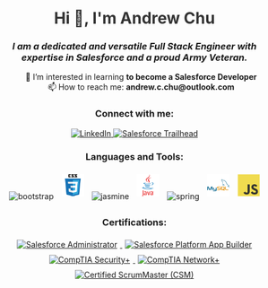 <h1 style="text-align: center; color: #333;">Hi 👋, I'm Andrew Chu</h1>
<h3 style="text-align: center; font-style: italic;">I am a dedicated and versatile Full Stack Engineer with expertise in Salesforce and a proud Army Veteran.</h3>

<ul style="text-align: center; list-style: none;">
  <li>🌱 I’m interested in learning <strong>to become a Salesforce Developer</strong></li>
  <li>📫 How to reach me: <strong>andrew.c.chu@outlook.com</strong></li>
</ul>

<h3 style="text-align: center;">Connect with me:</h3>
<p style="text-align: center;">
  <a href="https://www.linkedin.com/in/andrewchu50/" target="blank">
    <img src="https://raw.githubusercontent.com/rahuldkjain/github-profile-readme-generator/master/src/images/icons/Social/linked-in-alt.svg" alt="LinkedIn" height="30" width="40" />
  </a>
  <a href="https://www.salesforce.com/trailblazer/andrewchu">
    <img src="https://www.nicepng.com/png/detail/67-671741_salesforce-trailhead-logo-trailhead-salesforce.png" alt="Salesforce Trailhead" height="30" width="40" />
  </a>
</p>

<h3 style="text-align: center;">Languages and Tools:</h3>
<p style="text-align: center;">
  <a href="https://getbootstrap.com" target="_blank" rel="noreferrer" style="text-decoration: none;"> 
    <img src="https://getbootstrap.com/docs/5.3/assets/brand/bootstrap-logo.svg" alt="bootstrap" width="40" height="40" style="margin: 5px;" /> 
  </a>
  <a href="https://www.w3schools.com/css/" target="_blank" rel="noreferrer" style="text-decoration: none;"> 
    <img src="https://raw.githubusercontent.com/devicons/devicon/master/icons/css3/css3-original-wordmark.svg" alt="css3" width="40" height="40" style="margin: 5px;" /> 
  </a> 
  <a href="https://jasmine.github.io/" target="_blank" rel="noreferrer" style="text-decoration: none;"> 
    <img src="https://www.vectorlogo.zone/logos/jasmine/jasmine-icon.svg" alt="jasmine" width="40" height="40" style="margin: 5px;" /> 
  </a> 
  <a href="https://www.java.com" target="_blank" rel="noreferrer" style="text-decoration: none;"> 
    <img src="https://raw.githubusercontent.com/devicons/devicon/master/icons/java/java-original-wordmark.svg" alt="java" width="40" height="40" style="margin: 5px;" /> 
  </a> 
  <a href="https://spring.io/" target="_blank" rel="noreferrer" style="text-decoration: none;"> 
    <img src="https://www.vectorlogo.zone/logos/springio/springio-icon.svg" alt="spring" width="40" height="40" style="margin: 5px;" /> 
  </a>
  <a href="https://www.mysql.com/" target="_blank" rel="noreferrer" style="text-decoration: none;">
    <img src="https://raw.githubusercontent.com/devicons/devicon/master/icons/mysql/mysql-original-wordmark.svg" alt="mysql" width="40" height="40" style="margin: 5px;" />
  </a>
  <a href="https://www.javascript.com/" target="_blank" rel="noreferrer" style="text-decoration: none;">
    <img src="https://raw.githubusercontent.com/devicons/devicon/master/icons/javascript/javascript-original.svg" alt="javascript" width="40" height="40" style="margin: 5px;" />
  </a>
</p>

<h3 style="text-align: center;">Certifications:</h3>
<div style="text-align: center;">

<a href="https://trailblazer.me/id/andrewchu">
    <img src="https://developer.salesforce.com/resources2/certification-site/images/Certifications-logo/Administrator.png" alt="Salesforce Administrator" height="50" width="50" style="margin: 5px;">
  </a>
  <a href="https://trailblazer.me/id/andrewchu">
    <img src="https://developer.salesforce.com/resources2/certification-site/images/Certifications-logo/Platform-App-Builder.png" alt="Salesforce Platform App Builder" height="50" width="50" style="margin: 5px;">
  </a>
  <a href="https://www.credly.com/badges/83488228-4c9c-4833-9750-a7b2089e1509?source=linked_in_profile">
    <img src="https://images.credly.com/size/680x680/images/74790a75-8451-400a-8536-92d792c5184a/CompTIA_Security_2Bce.png" alt="CompTIA Security+" height="50" width="50" style="margin: 5px;">
  </a>
  <a href="https://www.credly.com/badges/391d2463-0fd4-4fac-8aed-312ea19854bb/linked_in_profile">
    <img src="https://images.credly.com/size/680x680/images/e1fc05b2-959b-45a4-8d20-124b1df121fe/CompTIA_Network_2Bce.png" alt="CompTIA Network+" height="50" width="50" style="margin: 5px;">
  </a>

  <a href="https://badgecert.com/bc/html/groupbadges.html?k=alVNL0JTOC84ays1bWpNRWtZRUlyRGs0cTkybW0yb2Q">
    <img src="https://badgecert.com/bc/html/img/badges/generated/badge-7227.png" alt="Certified ScrumMaster (CSM)" height="50" width="50" style="margin: 5px;">
  </a>
</div>
